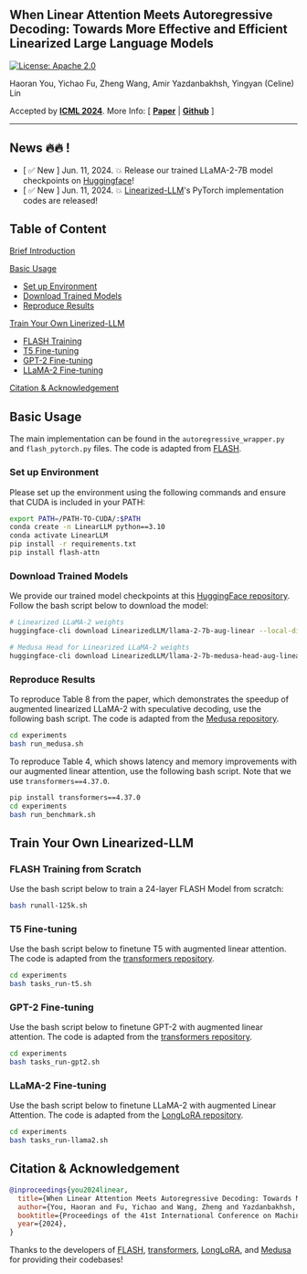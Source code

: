 ## When Linear Attention Meets Autoregressive Decoding: Towards More Effective and Efficient Linearized Large Language Models

[![License: Apache 2.0](https://img.shields.io/badge/License-Apache%202.0-green)](https://opensource.org/licenses/Apache-2.0)

Haoran You, Yichao Fu, Zheng Wang, Amir Yazdanbakhsh, Yingyan (Celine) Lin

Accepted by [**ICML 2024**](https://icml.cc/Conferences/2024). More Info:
\[ [**Paper**](https://arxiv.org/abs/2406.07368) | [**Github**](https://github.com/GATECH-EIC/Linearized-LLM) \]
<!-- | **Slide** | [**Youtube**](TBD) -->

---

## News 🔥🔥 !
- [ ✅ New ] Jun. 11, 2024. 💥 Release our trained LLaMA-2-7B model checkpoints on [Huggingface](https://huggingface.co/LinearizedLLM)!
- [ ✅ New ] Jun. 11, 2024. 💥 [Linearized-LLM](https://github.com/GATECH-EIC/Linearized-LLM)'s PyTorch implementation codes are released!

## Table of Content

[Brief Introduction](#brief-introduction)

[Basic Usage](#basic-usage)
* [Set up Environment](#set-up-environment)
* [Download Trained Models ](#download-trained-models)
* [Reproduce Results](#reproduce-results)

[Train Your Own Linerized-LLM](#train-your-own-linerized-llm)
* [FLASH Training](#flash-training-from-scratch)
* [T5 Fine-tuning](#t5-fine-tuning)
* [GPT-2 Fine-tuning](#gpt-2-fine-tuning)
* [LLaMA-2 Fine-tuning](#llama-2-fine-tuning)

[Citation & Acknowledgement]()

## Basic Usage

The main implementation can be found in the `autoregressive_wrapper.py` and `flash_pytorch.py` files. The code is adapted from [FLASH](https://github.com/lucidrains/FLASH-pytorch).

### Set up Environment

Please set up the environment using the following commands and ensure that CUDA is included in your PATH:

```bash
export PATH=/PATH-TO-CUDA/:$PATH
conda create -n LinearLLM python==3.10
conda activate LinearLLM
pip install -r requirements.txt
pip install flash-attn
```

### Download Trained Models 

We provide our trained model checkpoints at this [HuggingFace repository](https://huggingface.co/LinearizedLLM). Follow the bash script below to download the model:

```bash
# Linearized LLaMA-2 weights
huggingface-cli download LinearizedLLM/llama-2-7b-aug-linear --local-dir llama-2-7b-aug-linear

# Medusa Head for Linearized LLaMA-2 weights
huggingface-cli download LinearizedLLM/llama-2-7b-medusa-head-aug-linear --local-dir llama-2-7b-medusa-head-aug-linear
```

### Reproduce Results

To reproduce Table 8 from the paper, which demonstrates the speedup of augmented linearized LLaMA-2 with speculative decoding, use the following bash script. The code is adapted from the [Medusa repository](https://github.com/FasterDecoding/Medusa).

```bash
cd experiments
bash run_medusa.sh
```

To reproduce Table 4, which shows latency and memory improvements with our augmented linear attention, use the following bash script. Note that we use `transformers==4.37.0`.

```bash
pip install transformers==4.37.0
cd experiments
bash run_benchmark.sh
```

## Train Your Own Linearized-LLM


### FLASH Training from Scratch

Use the bash script below to train a 24-layer FLASH Model from scratch:

```bash
bash runall-125k.sh
```

### T5 Fine-tuning

Use the bash script below to finetune T5 with augmented linear attention. The code is adapted from the [transformers repository](https://github.com/huggingface/transformers).

```bash
cd experiments
bash tasks_run-t5.sh
```

### GPT-2 Fine-tuning

Use the bash script below to finetune GPT-2 with augmented linear attention. The code is adapted from the [transformers repository](https://github.com/huggingface/transformers).

```bash
cd experiments
bash tasks_run-gpt2.sh
```

### LLaMA-2 Fine-tuning

Use the bash script below to finetune LLaMA-2 with augmented Linear Attention. The code is adapted from the [LongLoRA repository](https://github.com/dvlab-research/LongLoRA).

```bash
cd experiments
bash tasks_run-llama2.sh
```

## Citation & Acknowledgement

````bibtex
@inproceedings{you2024linear,
  title={When Linear Attention Meets Autoregressive Decoding: Towards More Effective and Efficient Linearized Large Language Models},
  author={You, Haoran and Fu, Yichao and Wang, Zheng and Yazdanbakhsh, Amir and Lin, Yingyan (Celine)},
  booktitle={Proceedings of the 41st International Conference on Machine Learning (ICML 2024)},
  year={2024},
}
````
Thanks to the developers of [FLASH](https://github.com/lucidrains/FLASH-pytorch), [transformers](https://github.com/huggingface/transformers), [LongLoRA](https://github.com/dvlab-research/LongLoRA), and [Medusa](https://github.com/FasterDecoding/Medusa) for providing their codebases!
